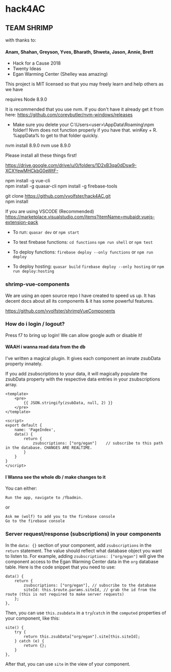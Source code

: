 # hack4AC

## TEAM SHRIMP  
            
with thanks to:
#### Anam, Shahan, Greyson, Yves, Bharath, Shweta, Jason, Annie, Brett  
* Hack for a Cause 2018  
* Twenty Ideas  
* Egan Warming Center (Shelley was amazing)  

This project is MIT licensed so that you may freely learn and help others as we have

requires Node 8.9.0  

It is recommended that you use nvm. If you don't have it already get it from here: https://github.com/coreybutler/nvm-windows/releases
* Make sure you delete your C:\Users\<user>\AppData\Roaming\npm folder!! Nvm does not function properly if you have that. winKey + R. %appData% to get to that folder quickly.

nvm install 8.9.0
nvm use 8.9.0

Please install all these things first!

https://drive.google.com/drive/u/0/folders/1D2xB3qa0dDsw9-XCXYewMHCkbG0eWtF-  

npm install -g vue-cli  
npm install -g quasar-cli
npm install -g firebase-tools

git clone https://github.com/vvolfster/hack4AC.git  
npm install

If you are using VSCODE (Recommended)  
https://marketplace.visualstudio.com/items?itemName=mubaidr.vuejs-extension-pack  



* To run:
`quasar dev`
or `npm start`

* To test firebase functions:
`cd functions`
`npm run shell`
or `npm test`

* To deploy functions:
`firebase deploy --only functions`
or `npm run deploy`

* To deploy hosting:
`quasar build`
`firebase deploy --only hosting`
or `npm run deploy:hosting`


### shrimp-vue-components
We are using an open source repo I have created to speed us up. 
It has decent docs about all its components & it has some powerful features.

https://github.com/vvolfster/shrimpVueComponents

### How do i login / logout?
Press f7 to bring up login!
We can allow google auth or disable it!


#### WAAH i wanna read data from the db
I've written a magical plugin. It gives each component an innate zsubData property innately.

If you add zsubscriptions to your data, it will magically populate the zsubData property with the respective data entries in your zsubscriptions array.
```
<template>
    <pre>
        {{ JSON.stringify(zsubData, null, 2) }}
    </pre>
</template>

<script>
export default {
    name: 'PageIndex',
    data() {
        return {
            zsubscriptions: ["org/egan"]    // subscribe to this path in the database. CHANGES ARE REALTIME.
        }
    }
}
</script>
```


#### I Wanna see the whole db / make changes to it ####
You can either:
```
Run the app, navigate to /fbadmin. 
```

or

```
Ask me (wolf) to add you to the firebase console
Go to the firebase console
```

### Server request/response (subscriptions) in your components

In the `data: {}` section of your component, add `zsubscriptions` in the `return` statement. The value should reflect what database object you want to listen to. For example, adding `zsubscriptions: ["org/egan"]` will give the component access to the Egan Warming Center data in the `org` database table. Here is the code snippet that you need to use:
```
data() {
    return {
        zsubscriptions: ["org/egan"], // subscribe to the database
        siteId: this.$route.params.siteId, // grab the id from the route (this is not required to make server requests)
    };
},
```

Then, you can use `this.zsubdata` in a `try`/`catch` in the `computed` properties of your component, like this:
```
site() {
    try {
        return this.zsubData["org/egan"].site[this.siteId];
    } catch (e) {
        return {};
    }
},
```
After that, you can use `site` in the view of your component.
